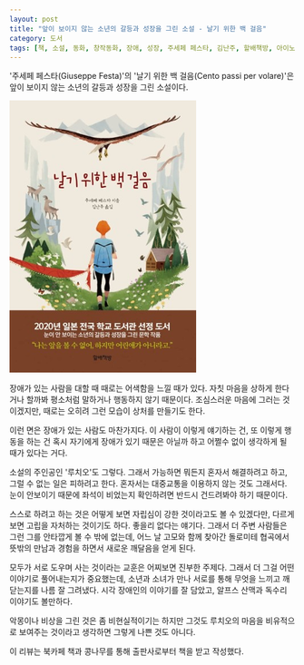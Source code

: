 ```yaml
---
layout: post
title: "앞이 보이지 않는 소년의 갈등과 성장을 그린 소설 - 날기 위한 백 걸음"
category: 도서
tags: [책, 소설, 동화, 창작동화, 장애, 성장, 주세페 페스타, 김난주, 할배책방, 아이노리, 북카페 책과 콩나무, 서평]
---
```


'주세페 페스타(Giuseppe Festa)'의
'날기 위한 백 걸음(Cento passi per volare)'은
앞이 보이지 않는 소년의 갈등과 성장을 그린 소설이다.

![표지](/images/cento-passi-per-volare-book-h480.jpg)

장애가 있는 사람을 대할 때 때로는 어색함을 느낄 때가 있다.
자칫 마음을 상하게 한다거나 할까봐 평소처럼 말하거나 행동하지 않기 때문이다.
조심스러운 마음에 그러는 것이겠지만,
때로는 오히려 그런 모습이 상처를 만들기도 한다.

이런 면은 장애가 있는 사람도 마찬가지다.
이 사람이 이렇게 얘기하는 건, 또 이렇게 행동을 하는 건
혹시 자기에게 장애가 있기 때문은 아닐까 하고
어쩔수 없이 생각하게 될 때가 있다는 거다.

소설의 주인공인 '루치오'도 그렇다.
그래서 가능하면 뭐든지 혼자서 해결하려고 하고,
그럴 수 없는 일은 피하려고 한다.
혼자서는 대중교통을 이용하지 않는 것도 그래서다.
눈이 안보이기 때문에 좌석이 비었는지 확인하려면 반드시 건드려봐야 하기 때문이다.

스스로 하려고 하는 것은 어떻게 보면 자립심이 강한 것이라고도 볼 수 있겠다만,
다르게 보면 고립을 자처하는 것이기도 하다.
좋을리 없다는 얘기다.
그래서 더 주변 사람들은 그런 그를 안타깝게 볼 수 밖에 없는데,
어느 날 고모와 함께 찾아간 돌로미테 협곡에서 뜻밖의 만남과 경험을 하면서
새로운 깨달음을 얻게 된다.

모두가 서로 도우며 사는 것이라는 교훈은 어찌보면 진부한 주제다.
그래서 더 그걸 어떤 이야기로 풀어내는지가 중요했는데,
소년과 소녀가 만나 서로를 통해 무엇을 느끼고 깨닫는지를 나름 잘 그려냈다.
시각 장애인의 이야기를 잘 담았고,
알프스 산맥과 독수리 이야기도 볼만하다.

악몽이나 비상을 그린 것은 좀 비현실적이기는 하지만
그것도 루치오의 마음을 비유적으로 보여주는 것이라고 생각하면
그렇게 나쁜 것도 아니다.



<div class="im im-info">
이 리뷰는 북카페 책과 콩나무를 통해 출판사로부터 책을 받고 작성했다.
</div>
